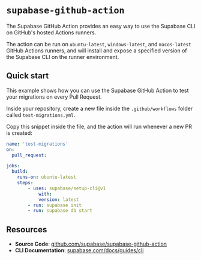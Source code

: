 # `supabase-github-action`

The Supabase GitHub Action provides an easy way to use the Supabase CLI on GitHub's hosted Actions runners.

The action can be run on `ubuntu-latest`, `windows-latest`, and `macos-latest` GitHub Actions runners, and will install and expose a specified version of the Supabase CLI on the runner environment.

## Quick start

This example shows how you can use the Supabase GitHub Action to test your migrations on every Pull Request.

Inside your repository, create a new file inside the `.github/workflows` folder called `test-migrations.yml`.

Copy this snippet inside the file, and the action will run whenever a new PR is created:

```yaml
name: 'test-migrations'
on:
  pull_request:

jobs:
  build: 
    runs-on: ubuntu-latest
    steps:
        - uses: supabase/setup-cli@v1
            with:
            version: latest
        - run: supabase init
        - run: supabase db start
```


## Resources

- **Source Code**: <a href="https://github.com/supabase/supabase-github-action" target="_blank">github.com/supabase/supabase-github-action</a>
- **CLI Documentation**: <a href="https://supabase.com/docs/guides/cli" target="_blank">supabase.com/docs/guides/cli</a>